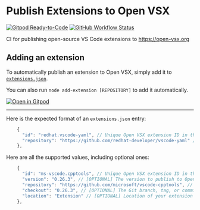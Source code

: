 # Publish Extensions to Open VSX

[![Gitpod Ready-to-Code](https://img.shields.io/badge/Gitpod-ready--to--code-blue?logo=gitpod)](https://gitpod.io/#https://github.com/open-vsx/publish-extensions)
[![GitHub Workflow Status](https://github.com/open-vsx/publish-extensions/workflows/Publish%20extensions%20to%20open-vsx.org/badge.svg)](https://github.com/open-vsx/publish-extensions/actions?query=workflow%3A%22Publish+extensions+to+open-vsx.org%22)

CI for publishing open-source VS Code extensions to https://open-vsx.org

## Adding an extension

To automatically publish an extension to Open VSX, simply add it to [`extensions.json`](./extensions.json).

You can also run `node add-extension [REPOSITORY]` to add it automatically.

[![Open in Gitpod](https://gitpod.io/button/open-in-gitpod.svg)](https://gitpod.io/#https://github.com/open-vsx/publish-extensions)

---

Here is the expected format of an `extensions.json` entry:

```js
    {
      "id": "redhat.vscode-yaml", // Unique Open VSX extension ID in the form "<namespace>.<name>"
      "repository": "https://github.com/redhat-developer/vscode-yaml" // Repository URL to clone and publish from
    },
```

Here are all the supported values, including optional ones:

```js
    {
      "id": "ms-vscode.cpptools", // Unique Open VSX extension ID in the form "<namespace>.<name>"
      "version": "0.26.3", // [OPTIONAL] The version to publish to Open VSX (defaults to the "version" in your package.json)
      "repository": "https://github.com/microsoft/vscode-cpptools", // Repository URL to clone and publish from
      "checkout": "0.26.3", // [OPTIONAL] The Git branch, tag, or commit to check out before publishing (defaults to the default Git branch in the repository)
      "location": "Extension" // [OPTIONAL] Location of your extension's package.json in the repository (defaults to ".")
    },
```
